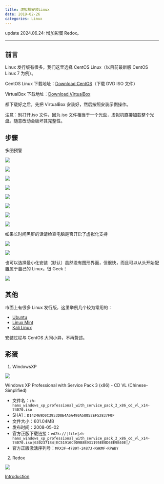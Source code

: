 ```yaml
---
title: 虚拟机安装Linux
date: 2019-02-26
categories: Linux
---
```


update 2024.06.24: 增加彩蛋 Redox。

---

## 前言

Linux 发行版有很多，我们这里选择 CentOS Linux（以目前最新版 CentOS Linux 7 为例）。

CentOS Linux 下载地址：[Download CentOS](https://www.centos.org/download/)（下载 DVD ISO 文件）

VirtualBox 下载地址：[Download VirtualBox](https://www.virtualbox.org/wiki/Downloads)

都下载好之后，先把 VirtualBox 安装好，然后按照安装示例操作。

注意：别打开.iso 文件，因为.iso 文件相当于一个光盘，虚拟机直接加载整个光盘。随意改动会破坏其完整性。

## 步骤

多图预警

![](虚拟机安装Linux/1.png)

![](虚拟机安装Linux/2.png)

![](虚拟机安装Linux/3.png)

![](虚拟机安装Linux/4.png)

![](虚拟机安装Linux/5.png)

![](虚拟机安装Linux/6.png)

![](虚拟机安装Linux/7.png)

![](虚拟机安装Linux/8.png)

如果长时间黑屏的话请检查电脑是否开启了虚拟化支持

![](虚拟机安装Linux/9.png)

![](虚拟机安装Linux/10.png)

也可以选择最小化安装（默认）虽然没有图形界面，但很快，而且可以从头开始配置属于自己的 Linux，很 Geek！

![](虚拟机安装Linux/11.png)

## 其他

市面上有很多 Linux 发行版，这里举例几个较为常用的：

- [Ubuntu](https://ubuntu.com)
- [Linux Mint](https://www.linuxmint.com)
- [Kali Linux](https://www.kali.org)

安装过程与 CentOS 大同小异，不再赘述。

## 彩蛋

1. WindowsXP

![](虚拟机安装Linux/12.png)

Windows XP Professional with Service Pack 3 (x86) - CD VL (Chinese-Simplified)

- 文件名：`zh-hans_windows_xp_professional_with_service_pack_3_x86_cd_vl_x14-74070.iso`
- SHA1：`D142469D0C3953D8E4A6A490A58052EF52837F0F`
- 文件大小：601.04MB
- 发布时间：2008-05-02
- 官方正版下载链接：`ed2k://|file|zh-hans_windows_xp_professional_with_service_pack_3_x86_cd_vl_x14-74070.iso|630237184|EC51916C9D9B8B931195EE0D6EE9B40E|/`
- 官方正版激活序列号：`MRX3F-47B9T-2487J-KWKMF-RPWBY`

2. Redox

![](虚拟机安装Linux/13.png)

[Introduction](https://doc.redox-os.org/book/)
